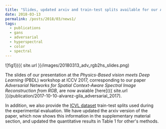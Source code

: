 ```yaml
---
title: "Slides, updated arxiv and train-test splits available for our Adversarial RGB to Hyperspectral paper"
date: 2018-03-13
permalink: /posts/2018/03/news1/
tags:
  - publications
  - gans
  - adversarial
  - hyperspectral
  - color
  - spectral
---
```

					  
![fig1]({{ site.url }}/images/20180313_adv_rgb2hs_slides.png)

The slides of our presentation at the _Physics-Based vision meets Deep Learning_ (PBDL) workshop at ICCV 2017, corresponding to our paper _Adversarial Networks for Spatial Context-Aware Spectral Image Reconstruction from RGB_, are now avaiable [here]({{ site.url }}/publication/2017-10-10-alvarez-gila_adversarial_2017).

In addition, we also provide the [ICVL dataset](http://icvl.cs.bgu.ac.il/hyperspectral/) train-test splits used during the experimental evaluation.
We have updated the arxiv version of the paper, which now shows this information in the supplementary material section, and updated the quantitative results in Table 1 for other's methods. 


